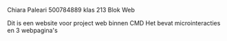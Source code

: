 Chiara Paleari
500784889
klas 213
Blok Web

Dit is een website voor project web binnen CMD
Het bevat microinteracties en 3 webpagina's
